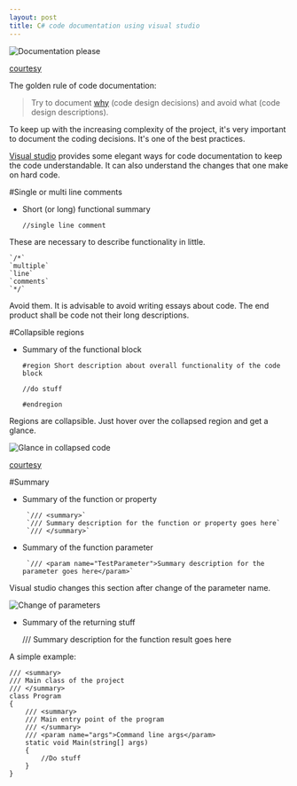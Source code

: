 ```yaml
---
layout: post
title: C# code documentation using visual studio
---
```


![Documentation please](http://www.webpal.net/blog/wp-content/uploads/2011/11/clutter_cartoon_3.png)

[courtesy](http://www.webpal.net/blog/tag/document-management-2/)

The golden rule of code documentation:

> Try to document [why](http://stackoverflow.com/a/4929769) (code design decisions) and avoid what (code design descriptions).

To keep up with the increasing complexity of the project, it's very important to document the coding decisions. It's one of the best practices.

[Visual studio](https://www.visualstudio.com/) provides some elegant ways for code documentation to keep the code understandable. It can also understand the changes that one make on hard code.

#Single or multi line comments

 - Short (or long) functional summary

	`//single line comment`

These are necessary to describe functionality in little.

	`/*`
	`multiple`
	`line`
	`comments`
	`*/`

Avoid them. It is advisable to avoid writing essays about code. The end product shall be code not their long descriptions.

#Collapsible regions

 - Summary of the functional block

	`#region Short description about overall functionality of the code block`

	`//do stuff`

	`#endregion`

Regions are collapsible. Just hover over the collapsed region and get a glance.

![Glance in collapsed code](http://williablog.net/williablog/image.axd?picture=2011%2F4%2FCollapsing-Code-Blocks.png)

[courtesy](http://williablog.net/williablog/post/2011/04/15/Visual-Studio-C-Statement-Collapsing.aspx)

#Summary

 - Summary of the function or property

        `/// <summary>`
        `/// Summary description for the function or property goes here`
        `/// </summary>`

 - Summary of the function parameter

        `/// <param name="TestParameter">Summary description for the parameter goes here</param>`

Visual studio changes this section after change of the parameter name.

![Change of parameters]()

 - Summary of the returning stuff

	/// <returns>Summary description for the function result goes here</returns>

A simple example:

    /// <summary>
    /// Main class of the project
    /// </summary>
    class Program
    {
        /// <summary>
        /// Main entry point of the program
        /// </summary>
        /// <param name="args">Command line args</param>
        static void Main(string[] args)
        {
            //Do stuff
        }
    }
